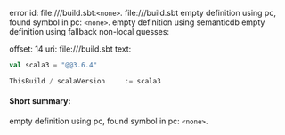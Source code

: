 error id: file://<WORKSPACE>/build.sbt:`<none>`.
file://<WORKSPACE>/build.sbt
empty definition using pc, found symbol in pc: `<none>`.
empty definition using semanticdb
empty definition using fallback
non-local guesses:

offset: 14
uri: file://<WORKSPACE>/build.sbt
text:
```scala
val scala3 = "@@3.6.4"

ThisBuild / scalaVersion     := scala3
```


#### Short summary: 

empty definition using pc, found symbol in pc: `<none>`.